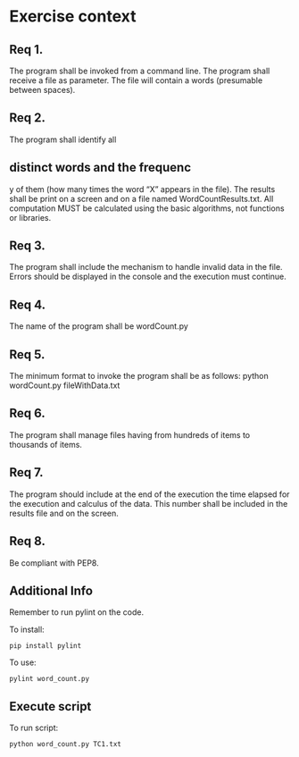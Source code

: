 # Exercise context
## Req 1. 
The program shall be invoked from a
command line. The program shall receive a
file as parameter. The file will contain a
words (presumable between spaces).
## Req 2. 
The program shall identify all
## distinct words and the frequenc
y of them
(how many times the word “X” appears in
the file). The results shall be print on a
screen and on a file named
WordCountResults.txt.
All computation MUST be calculated using
the basic algorithms, not functions or
libraries.
## Req 3. 
The program shall include the
mechanism to handle invalid data in the
file. Errors should be displayed in the
console and the execution must continue.
## Req 4. 
The name of the program shall be
wordCount.py
## Req 5. 
The minimum format to invoke the
program shall be as follows:
python wordCount.py fileWithData.txt
## Req 6. 
The program shall manage files
having from hundreds of items to
thousands of items.
## Req 7. 
The program should include at the
end of the execution the time elapsed for
the execution and calculus of the data.
This number shall be included in the
results file and on the screen.
## Req 8. 
Be compliant with PEP8.
## Additional Info
Remember to run pylint on the code.

To install:
```
pip install pylint
```

To use:
```
pylint word_count.py
```
## Execute script
To run script:
```
python word_count.py TC1.txt